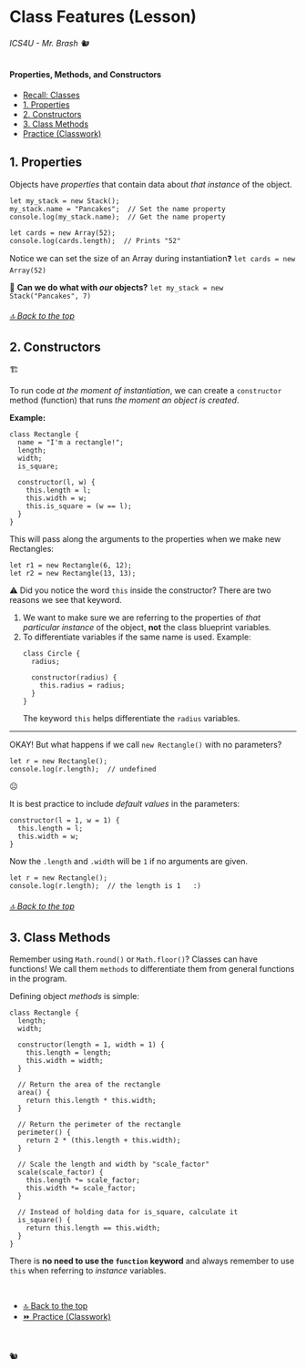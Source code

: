 # Class Features (Lesson)

###### ICS4U - Mr. Brash 🐿️

#### Properties, Methods, and Constructors

- [Recall: Classes](./RECALL.md)
- [1. Properties](#1-properties)
- [2. Constructors](#2-constructors)
- [3. Class Methods](#3-class-methods)
- [Practice (Classwork)](./PRACTICE.md)

## 1. Properties

Objects have _properties_ that contain data about _that instance_ of the object.

```JS
let my_stack = new Stack();
my_stack.name = "Pancakes";  // Set the name property
console.log(my_stack.name);  // Get the name property

let cards = new Array(52);
console.log(cards.length);  // Prints "52"
```

Notice we can set the size of an Array during instantiation❓ `let cards = new Array(52)`

🤔 **Can we do what with _our_ objects?** `let my_stack = new Stack("Pancakes", 7)`

###### [🔝 Back to the top](#class-features-lesson)

## 2. Constructors

🏗️

To run code _at the moment of instantiation_, we can create a `constructor` method (function) that runs _the moment an object is created_.

**Example:**
  ```JS
  class Rectangle {
    name = "I'm a rectangle!";
    length;
    width;
    is_square;
  
    constructor(l, w) {
      this.length = l;
      this.width = w;
      this.is_square = (w == l);
    }
  }
  ```

This will pass along the arguments to the properties when we make new Rectangles:
```JS
let r1 = new Rectangle(6, 12);
let r2 = new Rectangle(13, 13);
```

⚠️ Did you notice the word `this` inside the constructor? There are two reasons we see that keyword.

1. We want to make sure we are referring to the properties of _that particular instance_ of the object, **not** the class blueprint variables.
2. To differentiate variables if the same name is used. Example:
    ```JS
    class Circle {
      radius;
  
      constructor(radius) {
        this.radius = radius;
      }
    }
    ```
    The keyword `this` helps differentiate the `radius` variables.

---


OKAY! But what happens if we call `new Rectangle()` with no parameters?
  ```JS
  let r = new Rectangle();
  console.log(r.length);  // undefined
  ```
  ☹️

It is best practice to include _default values_ in the parameters:

  ```JS
  constructor(l = 1, w = 1) {
    this.length = l;
    this.width = w;
  }
  ```
Now the `.length` and `.width` will be `1` if no arguments are given.
  ```JS
  let r = new Rectangle();
  console.log(r.length);  // the length is 1   :)
  ```

###### [🔝 Back to the top](#class-features-lesson)

## 3. Class Methods

Remember using `Math.round()` or `Math.floor()`? Classes can have functions! We call them `methods` to differentiate them from general functions in the program.

Defining object _methods_ is simple:
```JS
class Rectangle {
  length;
  width;

  constructor(length = 1, width = 1) {
    this.length = length;
    this.width = width;
  }

  // Return the area of the rectangle
  area() {
    return this.length * this.width;
  }

  // Return the perimeter of the rectangle
  perimeter() {
    return 2 * (this.length + this.width);
  }

  // Scale the length and width by "scale_factor"
  scale(scale_factor) {
    this.length *= scale_factor;
    this.width *= scale_factor;
  }  

  // Instead of holding data for is_square, calculate it
  is_square() {
    return this.length == this.width;
  }
}
```

There is **no need to use the `function` keyword** and always remember to use `this` when referring to _instance_ variables.

<br>

- [🔝 Back to the top](#class-features-lesson)
- [⏩ Practice (Classwork)](./PRACTICE.md)

<br>

🐿️